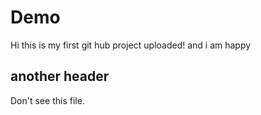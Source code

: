 # Demo

Hi this is my first git hub project uploaded!
and i am happy

## another header

Don't see this file.
